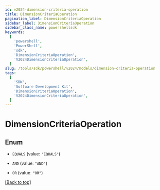 ```yaml
---
id: v2024-dimension-criteria-operation
title: DimensionCriteriaOperation
pagination_label: DimensionCriteriaOperation
sidebar_label: DimensionCriteriaOperation
sidebar_class_name: powershellsdk
keywords:
  [
    'powershell',
    'PowerShell',
    'sdk',
    'DimensionCriteriaOperation',
    'V2024DimensionCriteriaOperation',
  ]
slug: /tools/sdk/powershell/v2024/models/dimension-criteria-operation
tags:
  [
    'SDK',
    'Software Development Kit',
    'DimensionCriteriaOperation',
    'V2024DimensionCriteriaOperation',
  ]
---
```


# DimensionCriteriaOperation

## Enum

- `EQUALS` (value: `"EQUALS"`)

- `AND` (value: `"AND"`)

- `OR` (value: `"OR"`)

[[Back to top]](#)
